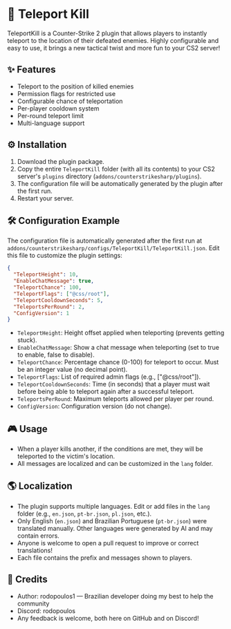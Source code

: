 # 🚀 Teleport Kill

TeleportKill is a Counter-Strike 2 plugin that allows players to instantly teleport to the location of their defeated enemies. Highly configurable and easy to use, it brings a new tactical twist and more fun to your CS2 server!

## ✨ Features
- Teleport to the position of killed enemies
- Permission flags for restricted use
- Configurable chance of teleportation
- Per-player cooldown system
- Per-round teleport limit
- Multi-language support

## ⚙️ Installation
1. Download the plugin package.
2. Copy the entire `TeleportKill` folder (with all its contents) to your CS2 server's `plugins` directory (`addons/counterstrikesharp/plugins`).
3. The configuration file will be automatically generated by the plugin after the first run.
4. Restart your server.

## 🛠️ Configuration Example
The configuration file is automatically generated after the first run at `addons/counterstrikesharp/configs/TeleportKill/TeleportKill.json`.
Edit this file to customize the plugin settings:

```json
{
  "TeleportHeight": 10,
  "EnableChatMessage": true,
  "TeleportChance": 100,
  "TeleportFlags": ["@css/root"],
  "TeleportCooldownSeconds": 5,
  "TeleportsPerRound": 2,
  "ConfigVersion": 1
}
```
- `TeleportHeight`: Height offset applied when teleporting (prevents getting stuck).
- `EnableChatMessage`: Show a chat message when teleporting (set to true to enable, false to disable).
- `TeleportChance`: Percentage chance (0-100) for teleport to occur. Must be an integer value (no decimal point).
- `TeleportFlags`: List of required admin flags (e.g., ["@css/root"]).
- `TeleportCooldownSeconds`: Time (in seconds) that a player must wait before being able to teleport again after a successful teleport.
- `TeleportsPerRound`: Maximum teleports allowed per player per round.
- `ConfigVersion`: Configuration version (do not change).

## 🎮 Usage
- When a player kills another, if the conditions are met, they will be teleported to the victim's location.
- All messages are localized and can be customized in the `lang` folder.

## 🌎 Localization
- The plugin supports multiple languages. Edit or add files in the `lang` folder (e.g., `en.json`, `pt-br.json`, `pl.json`, etc.).
- Only English (`en.json`) and Brazilian Portuguese (`pt-br.json`) were translated manually. Other languages were generated by AI and may contain errors.
- Anyone is welcome to open a pull request to improve or correct translations!
- Each file contains the prefix and messages shown to players.

## 🙏 Credits
- Author: rodopoulos1 — Brazilian developer doing my best to help the community
- Discord: rodopoulos
- Any feedback is welcome, both here on GitHub and on Discord!
